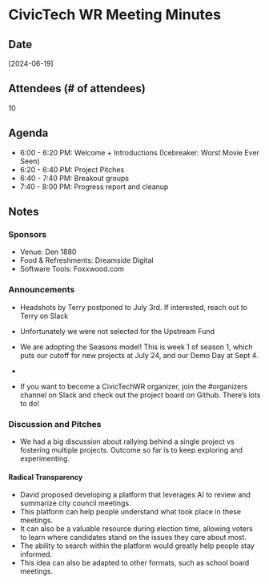 # CivicTech WR Meeting Minutes

## Date

[2024-06-19]

## Attendees (# of attendees)

10

## Agenda

- 6:00 - 6:20 PM: Welcome + Introductions (Icebreaker: Worst Movie Ever Seen)
- 6:20 - 6:40 PM: Project Pitches
- 6:40 - 7:40 PM: Breakout groups
- 7:40 - 8:00 PM: Progress report and cleanup

## Notes
### Sponsors
- Venue: Den 1880
- Food & Refreshments: Dreamside Digital
- Software Tools: Foxxwood.com

### Announcements

- Headshots by Terry postponed to July 3rd. If interested, reach out to Terry on Slack
- Unfortunately we were not selected for the Upstream Fund
- We are adopting the Seasons model! This is week 1 of season 1, which puts our cutoff for new projects at July 24, and our Demo Day at Sept 4.
- 

- If you want to become a CivicTechWR organizer, join the #organizers channel on Slack and check out the project board on Github.
There’s lots to do!

### Discussion and Pitches

- We had a big discussion about rallying behind a single project vs fostering multiple projects.
Outcome so far is to keep exploring and experimenting.

#### Radical Transparency
- David proposed developing a platform that leverages AI to review and summarize city council meetings.
- This platform can help people understand what took place in these meetings.
- It can also be a valuable resource during election time, allowing voters to learn where candidates stand on the issues they care about most.
- The ability to search within the platform would greatly help people stay informed.
- This idea can also be adapted to other formats, such as school board meetings.

